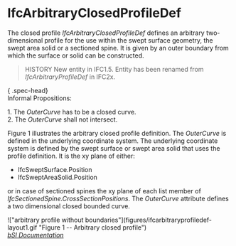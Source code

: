 IfcArbitraryClosedProfileDef
============================
The closed profile _IfcArbitraryClosedProfileDef_ defines an arbitrary two-
dimensional profile for the use within the swept surface geometry, the swept
area solid or a sectioned spine. It is given by an outer boundary from which
the surface or solid can be constructed.  
  
> HISTORY  New entity in IFC1.5. Entity has been renamed from
> _IfcArbitraryProfileDef_ in IFC2x.  
  
{ .spec-head}  
Informal Propositions:  
  
1\. The _OuterCurve_ has to be a closed curve.  
2\. The _OuterCurve_ shall not intersect.  
  
Figure 1 illustrates the arbitrary closed profile definition. The _OuterCurve_
is defined in the underlying coordinate system. The underlying coordinate
system is defined by the swept surface or swept area solid that uses the
profile definition. It is the xy plane of either:  
  
* IfcSweptSurface.Position  
* IfcSweptAreaSolid.Position  
  
or in case of sectioned spines the xy plane of each list member of
_IfcSectionedSpine.CrossSectionPositions_. The _OuterCurve_ attribute defines
a two dimensional closed bounded curve.  
  
!["arbitrary profile without boundaries"](figures/ifcarbitraryprofiledef-
layout1.gif "Figure 1 -- Arbitrary closed profile")  
[ _bSI
Documentation_](https://standards.buildingsmart.org/IFC/DEV/IFC4_2/FINAL/HTML/schema/ifcprofileresource/lexical/ifcarbitraryclosedprofiledef.htm)


